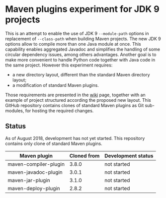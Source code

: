 # Maven plugins experiment for JDK 9 projects

This is an attempt to enable the use of JDK 9 `--module-path` options in replacement of `--class-path`
when building Maven projects. The new JDK 9 options allow to compile more than one Java module at once.
This capability enables aggregated Javadoc and simplifies the handling of some circular dependency issues,
among others advantages. Another goal is to make more convenient to handle Python code together with Java
code in the same project. However this experiment requires:

* a new directory layout, different than the standard Maven directory layout;
* a modification of standard Maven plugins.

Those requirements are presented in the [wiki](https://github.com/Geomatys/maven-plugins/wiki) page,
together with an example of project structured according the proposed new layout. This GitHub repository
contains clones of standard Maven plugins as Git sub-modules, for hosting the required changes.

## Status

As of August 2018, development has not yet started.
This repository contains only clone of standard Maven plugins.

|     Maven plugin      | Cloned from | Development status |
|-----------------------|-------------|--------------------|
| maven-compiler-plugin |    3.8.0    | not started        |
| maven-javadoc-plugin  |    3.0.1    | not started        |
| maven-jar-plugin      |    3.1.0    | not started        |
| maven-deploy-plugin   |    2.8.2    | not started        |
